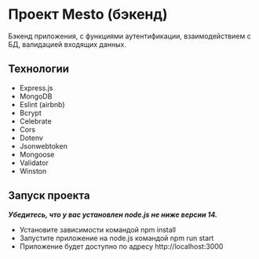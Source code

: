 # Проект Mesto (бэкенд)
Бэкенд приложения, с функциями аутентификации, взаимодействием с БД, валидацией входящих данных.

## Технологии
* Express.js
* MongoDB
* Eslint (airbnb)
* Bcrypt
* Celebrate
* Cors
* Dotenv
* Jsonwebtoken
* Mongoose
* Validator
* Winston

## Запуск проекта
***Убедитесь, что у вас установлен node.js не ниже версии 14.***
* Установите зависимости командой npm install
* Запустите приложение на node.js командой npm run start
* Приложение будет доступно по адресу http://localhost:3000
